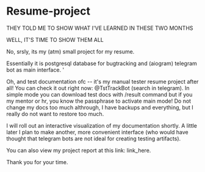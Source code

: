 # Resume-project
THEY TOLD ME TO SHOW WHAT I'VE LEARNED IN THESE TWO MONTHS

WELL, IT'S TIME TO SHOW THEM ALL



No, srsly, its my (atm) small project for my resume.

Essentially it is postgresql database for bugtracking and (aiogram) telegram bot as main interface. '

Oh, and test documentation ofc -- it's my manual tester resume project after all! You can check it out right now: @TstTrackBot (search in telegram). In simple mode you can download test docs with /result command but if you my mentor or hr, you know the passphrase to activate main mode! Do not change my docs too much althrough, I have backups and everything, but I really do not want to restore too much.

I will roll out an interactive visualization of my documentation shortly. A little later I plan to make another, more convenient interface (who would have thought that telegram bots are not ideal for creating testing artifacts).

You can also view my project report at this link: link_here.

Thank you for your time.

